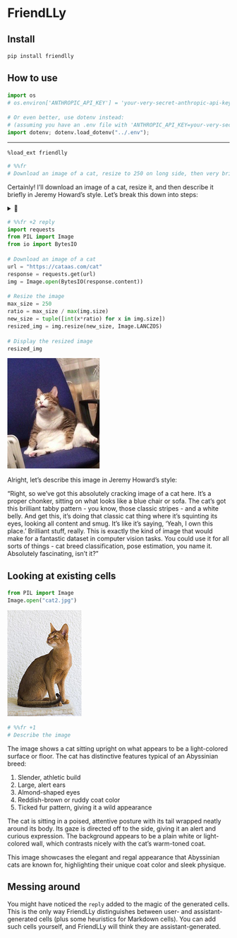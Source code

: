 # FriendLLy


<!-- WARNING: THIS FILE WAS AUTOGENERATED! DO NOT EDIT! -->

## Install

``` sh
pip install friendlly
```

## How to use

``` python
import os
# os.environ['ANTHROPIC_API_KEY'] = 'your-very-secret-anthropic-api-key'

# Or even better, use dotenv instead:
# (assuming you have an .env file with 'ANTHROPIC_API_KEY=your-very-secret-anthropic-api-key' in it)
import dotenv; dotenv.load_dotenv("../.env");
```

------------------------------------------------------------------------

    %load_ext friendlly

``` python
# %%fr 
# Download an image of a cat, resize to 250 on long side, then very briefly describe it in the style of Jeremy Howard
```

Certainly! I’ll download an image of a cat, resize it, and then describe
it briefly in Jeremy Howard’s style. Let’s break this down into steps:

<details>
<summary style="display: list-item">
🧠
</summary>

1.  We’ll use the requests library to download an image.
2.  We’ll use PIL (Python Imaging Library) to process and resize the
    image.
3.  After resizing, we’ll display the image.
4.  Then, I’ll provide a brief description in Jeremy Howard’s style.

</details>

``` python
# %%fr +2 reply
import requests
from PIL import Image
from io import BytesIO

# Download an image of a cat
url = "https://cataas.com/cat"
response = requests.get(url)
img = Image.open(BytesIO(response.content))

# Resize the image
max_size = 250
ratio = max_size / max(img.size)
new_size = tuple([int(x*ratio) for x in img.size])
resized_img = img.resize(new_size, Image.LANCZOS)

# Display the resized image
resized_img
```

![](index_files/figure-commonmark/cell-4-output-1.png)

Alright, let’s describe this image in Jeremy Howard’s style:

“Right, so we’ve got this absolutely cracking image of a cat here. It’s
a proper chonker, sitting on what looks like a blue chair or sofa. The
cat’s got this brilliant tabby pattern - you know, those classic
stripes - and a white belly. And get this, it’s doing that classic cat
thing where it’s squinting its eyes, looking all content and smug. It’s
like it’s saying, ‘Yeah, I own this place.’ Brilliant stuff, really.
This is exactly the kind of image that would make for a fantastic
dataset in computer vision tasks. You could use it for all sorts of
things - cat breed classification, pose estimation, you name it.
Absolutely fascinating, isn’t it?”

## Looking at existing cells

``` python
from PIL import Image
Image.open("cat2.jpg")
```

![](index_files/figure-commonmark/cell-5-output-1.png)

``` python
# %%fr +1
# Describe the image
```

The image shows a cat sitting upright on what appears to be a
light-colored surface or floor. The cat has distinctive features typical
of an Abyssinian breed:

1.  Slender, athletic build
2.  Large, alert ears
3.  Almond-shaped eyes
4.  Reddish-brown or ruddy coat color
5.  Ticked fur pattern, giving it a wild appearance

The cat is sitting in a poised, attentive posture with its tail wrapped
neatly around its body. Its gaze is directed off to the side, giving it
an alert and curious expression. The background appears to be a plain
white or light-colored wall, which contrasts nicely with the cat’s
warm-toned coat.

This image showcases the elegant and regal appearance that Abyssinian
cats are known for, highlighting their unique coat color and sleek
physique.

## Messing around

You might have noticed the `reply` added to the magic of the generated
cells. This is the only way FriendLLy distinguishes between user- and
assistant-generated cells (plus some heuristics for Markdown cells). You
can add such cells yourself, and FriendLLy will think they are
assistant-generated.
